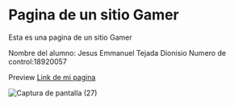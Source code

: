 # Pagina de un sitio Gamer 
Esta es una pagina de un sitio Gamer 

Nombre del alumno: Jesus Emmanuel Tejada Dionisio
Numero de control:18920057

Preview
[Link de mi pagina]()

![Captura de pantalla (27)](https://user-images.githubusercontent.com/91096795/147623763-f1fccde7-146a-4636-877d-cd1cbe296db3.png)

  
 

